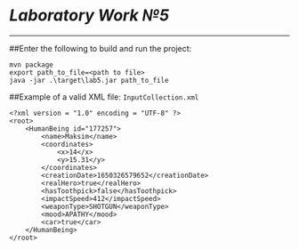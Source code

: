 # _Laboratory Work №5_
***
##Enter the following to build and run the project:
~~~
mvn package
export path_to_file=<path to file>
java -jar .\target\lab5.jar path_to_file
~~~
##Example of a valid XML file:
`InputCollection.xml`
~~~
<?xml version = "1.0" encoding = "UTF-8" ?>
<root>
    <HumanBeing id="177257">
        <name>Maksim</name>
        <coordinates>
            <x>14</x>
            <y>15.31</y>
        </coordinates>
        <creationDate>1650326579652</creationDate>
        <realHero>true</realHero>
        <hasToothpick>false</hasToothpick>
        <impactSpeed>412</impactSpeed>
        <weaponType>SHOTGUN</weaponType>
        <mood>APATHY</mood>
        <car>true</car>
    </HumanBeing>
</root>
~~~


